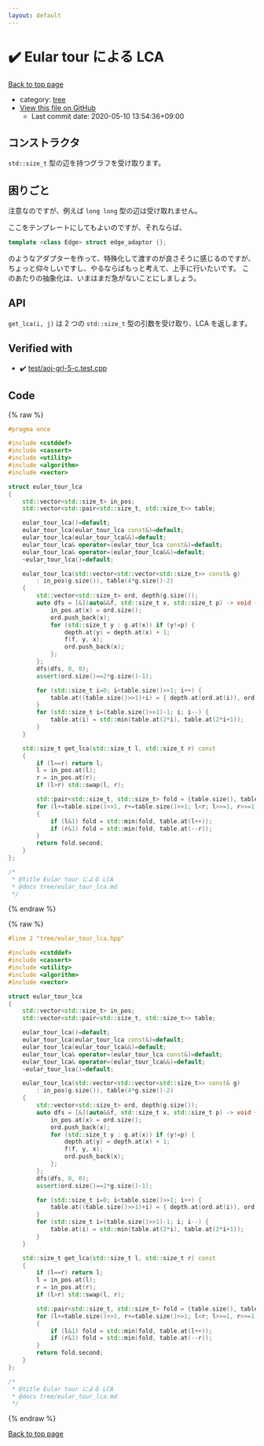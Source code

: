 ```yaml
---
layout: default
---
```


<!-- mathjax config similar to math.stackexchange -->
<script type="text/javascript" async
  src="https://cdnjs.cloudflare.com/ajax/libs/mathjax/2.7.5/MathJax.js?config=TeX-MML-AM_CHTML">
</script>
<script type="text/x-mathjax-config">
  MathJax.Hub.Config({
    TeX: { equationNumbers: { autoNumber: "AMS" }},
    tex2jax: {
      inlineMath: [ ['$','$'] ],
      processEscapes: true
    },
    "HTML-CSS": { matchFontHeight: false },
    displayAlign: "left",
    displayIndent: "2em"
  });
</script>

<script type="text/javascript" src="https://cdnjs.cloudflare.com/ajax/libs/jquery/3.4.1/jquery.min.js"></script>
<script src="https://cdn.jsdelivr.net/npm/jquery-balloon-js@1.1.2/jquery.balloon.min.js" integrity="sha256-ZEYs9VrgAeNuPvs15E39OsyOJaIkXEEt10fzxJ20+2I=" crossorigin="anonymous"></script>
<script type="text/javascript" src="../../assets/js/copy-button.js"></script>
<link rel="stylesheet" href="../../assets/css/copy-button.css" />


# :heavy_check_mark: Eular tour による LCA

<a href="../../index.html">Back to top page</a>

* category: <a href="../../index.html#c0af77cf8294ff93a5cdb2963ca9f038">tree</a>
* <a href="{{ site.github.repository_url }}/blob/master/tree/eular_tour_lca.hpp">View this file on GitHub</a>
    - Last commit date: 2020-05-10 13:54:36+09:00




## コンストラクタ

`std::size_t` 型の辺を持つグラフを受け取ります。

## 困りごと

注意なのですが、例えば `long long` 型の辺は受け取れません。

ここをテンプレートにしてもよいのですが、それならば、

```cpp
template <class Edge> struct edge_adaptor {};
```

のようなアダプターを作って、特殊化して渡すのが良さそうに感じるのですが、
ちょっと仰々しいですし、やるならばもっと考えて、上手に行いたいです。
このあたりの抽象化は、いまはまだ急がないことにしましょう。


## API

`get_lca(i, j)` は 2 つの `std::size_t` 型の引数を受け取り、LCA を返します。


## Verified with

* :heavy_check_mark: <a href="../../verify/test/aoj-grl-5-c.test.cpp.html">test/aoj-grl-5-c.test.cpp</a>


## Code

<a id="unbundled"></a>
{% raw %}
```cpp
#pragma once

#include <cstddef>
#include <cassert>
#include <utility>
#include <algorithm>
#include <vector>

struct eular_tour_lca
{
    std::vector<std::size_t> in_pos;
    std::vector<std::pair<std::size_t, std::size_t>> table;

    eular_tour_lca()=default;
    eular_tour_lca(eular_tour_lca const&)=default;
    eular_tour_lca(eular_tour_lca&&)=default;
    eular_tour_lca& operator=(eular_tour_lca const&)=default;
    eular_tour_lca& operator=(eular_tour_lca&&)=default;
    ~eular_tour_lca()=default;

    eular_tour_lca(std::vector<std::vector<std::size_t>> const& g)
        : in_pos(g.size()), table(4*g.size()-2)
    {
        std::vector<std::size_t> ord, depth(g.size());
        auto dfs = [&](auto&&f, std::size_t x, std::size_t p) -> void {
            in_pos.at(x) = ord.size();
            ord.push_back(x);
            for (std::size_t y : g.at(x)) if (y!=p) {
                depth.at(y) = depth.at(x) + 1;
                f(f, y, x);
                ord.push_back(x);
            };
        };
        dfs(dfs, 0, 0);
        assert(ord.size()==2*g.size()-1);

        for (std::size_t i=0; i<table.size()>>1; i++) {
            table.at((table.size()>>1)+i) = { depth.at(ord.at(i)), ord.at(i) };
        }
        for (std::size_t i=(table.size()>>1)-1; i; i--) {
            table.at(i) = std::min(table.at(2*i), table.at(2*i+1));
        }
    }

    std::size_t get_lca(std::size_t l, std::size_t r) const
    {
        if (l==r) return l;
        l = in_pos.at(l);
        r = in_pos.at(r);
        if (l>r) std::swap(l, r);

        std::pair<std::size_t, std::size_t> fold = {table.size(), table.size()};
        for (l+=table.size()>>1, r+=table.size()>>1; l<r; l>>=1, r>>=1)
        {
            if (l&1) fold = std::min(fold, table.at(l++));
            if (r&1) fold = std::min(fold, table.at(--r));
        }
        return fold.second;
    }
};

/*
 * @title Eular tour による LCA
 * @docs tree/eular_tour_lca.md
 */

```
{% endraw %}

<a id="bundled"></a>
{% raw %}
```cpp
#line 2 "tree/eular_tour_lca.hpp"

#include <cstddef>
#include <cassert>
#include <utility>
#include <algorithm>
#include <vector>

struct eular_tour_lca
{
    std::vector<std::size_t> in_pos;
    std::vector<std::pair<std::size_t, std::size_t>> table;

    eular_tour_lca()=default;
    eular_tour_lca(eular_tour_lca const&)=default;
    eular_tour_lca(eular_tour_lca&&)=default;
    eular_tour_lca& operator=(eular_tour_lca const&)=default;
    eular_tour_lca& operator=(eular_tour_lca&&)=default;
    ~eular_tour_lca()=default;

    eular_tour_lca(std::vector<std::vector<std::size_t>> const& g)
        : in_pos(g.size()), table(4*g.size()-2)
    {
        std::vector<std::size_t> ord, depth(g.size());
        auto dfs = [&](auto&&f, std::size_t x, std::size_t p) -> void {
            in_pos.at(x) = ord.size();
            ord.push_back(x);
            for (std::size_t y : g.at(x)) if (y!=p) {
                depth.at(y) = depth.at(x) + 1;
                f(f, y, x);
                ord.push_back(x);
            };
        };
        dfs(dfs, 0, 0);
        assert(ord.size()==2*g.size()-1);

        for (std::size_t i=0; i<table.size()>>1; i++) {
            table.at((table.size()>>1)+i) = { depth.at(ord.at(i)), ord.at(i) };
        }
        for (std::size_t i=(table.size()>>1)-1; i; i--) {
            table.at(i) = std::min(table.at(2*i), table.at(2*i+1));
        }
    }

    std::size_t get_lca(std::size_t l, std::size_t r) const
    {
        if (l==r) return l;
        l = in_pos.at(l);
        r = in_pos.at(r);
        if (l>r) std::swap(l, r);

        std::pair<std::size_t, std::size_t> fold = {table.size(), table.size()};
        for (l+=table.size()>>1, r+=table.size()>>1; l<r; l>>=1, r>>=1)
        {
            if (l&1) fold = std::min(fold, table.at(l++));
            if (r&1) fold = std::min(fold, table.at(--r));
        }
        return fold.second;
    }
};

/*
 * @title Eular tour による LCA
 * @docs tree/eular_tour_lca.md
 */

```
{% endraw %}

<a href="../../index.html">Back to top page</a>

